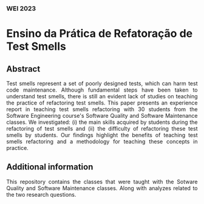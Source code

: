 <h3 align="left"> WEI 2023 </h3>

<h1 align="left"> Ensino da Prática de Refatoração de Test Smells </h1>

<h2 align="left"> Abstract </h2>

<p align="justify">
Test smells represent a set of poorly designed tests, which can harm test code maintenance. Although fundamental steps have been taken to understand test smells, there is still an evident lack of studies on teaching the practice of refactoring test smells. This paper presents an experience report in teaching test smells refactoring with 30 students from the Software Engineering course's Software Quality and Software Maintenance classes. We investigated: (i) the main skills acquired by students during the refactoring of test smells and (ii) the difficulty of refactoring these test smells by students. Our findings highlight the benefits of teaching test smells refactoring and a methodology for teaching these concepts in practice.
</p>


<h2 align="left"> Additional information </h2>

<p align="justify">
This repository contains the classes that were taught with the Sotware Quality and Software Maintenance classes. Along with analyzes related to the two research questions.
</p>

